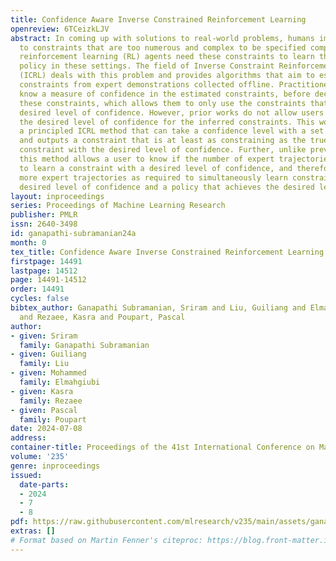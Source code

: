 ```yaml
---
title: Confidence Aware Inverse Constrained Reinforcement Learning
openreview: 6TCeizkLJV
abstract: In coming up with solutions to real-world problems, humans implicitly adhere
  to constraints that are too numerous and complex to be specified completely. However,
  reinforcement learning (RL) agents need these constraints to learn the correct optimal
  policy in these settings. The field of Inverse Constraint Reinforcement Learning
  (ICRL) deals with this problem and provides algorithms that aim to estimate the
  constraints from expert demonstrations collected offline. Practitioners prefer to
  know a measure of confidence in the estimated constraints, before deciding to use
  these constraints, which allows them to only use the constraints that satisfy a
  desired level of confidence. However, prior works do not allow users to provide
  the desired level of confidence for the inferred constraints. This work provides
  a principled ICRL method that can take a confidence level with a set of expert demonstrations
  and outputs a constraint that is at least as constraining as the true underlying
  constraint with the desired level of confidence. Further, unlike previous methods,
  this method allows a user to know if the number of expert trajectories is insufficient
  to learn a constraint with a desired level of confidence, and therefore collect
  more expert trajectories as required to simultaneously learn constraints with the
  desired level of confidence and a policy that achieves the desired level of performance.
layout: inproceedings
series: Proceedings of Machine Learning Research
publisher: PMLR
issn: 2640-3498
id: ganapathi-subramanian24a
month: 0
tex_title: Confidence Aware Inverse Constrained Reinforcement Learning
firstpage: 14491
lastpage: 14512
page: 14491-14512
order: 14491
cycles: false
bibtex_author: Ganapathi Subramanian, Sriram and Liu, Guiliang and Elmahgiubi, Mohammed
  and Rezaee, Kasra and Poupart, Pascal
author:
- given: Sriram
  family: Ganapathi Subramanian
- given: Guiliang
  family: Liu
- given: Mohammed
  family: Elmahgiubi
- given: Kasra
  family: Rezaee
- given: Pascal
  family: Poupart
date: 2024-07-08
address:
container-title: Proceedings of the 41st International Conference on Machine Learning
volume: '235'
genre: inproceedings
issued:
  date-parts:
  - 2024
  - 7
  - 8
pdf: https://raw.githubusercontent.com/mlresearch/v235/main/assets/ganapathi-subramanian24a/ganapathi-subramanian24a.pdf
extras: []
# Format based on Martin Fenner's citeproc: https://blog.front-matter.io/posts/citeproc-yaml-for-bibliographies/
---
```


